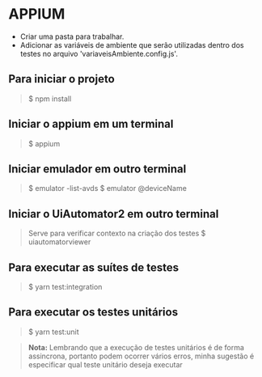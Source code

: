 
# APPIUM

- Criar uma pasta para trabalhar.
- Adicionar as variáveis de ambiente que serão utilizadas dentro dos testes no arquivo 'variaveisAmbiente.config.js'.

## Para iniciar o projeto
> $ npm install

## Iniciar o appium em um terminal
> $ appium

## Iniciar emulador em outro terminal
> $ emulator -list-avds
> $ emulator @deviceName

## Iniciar o UiAutomator2 em outro terminal
> Serve para verificar contexto na criação dos testes
> $ uiautomatorviewer


## Para executar as suítes de testes
 >$ yarn test:integration

## Para executar os testes unitários
> $ yarn test:unit

>**Nota:** Lembrando que a execução de testes unitários é de forma assincrona, portanto podem ocorrer vários erros, minha sugestão é especificar qual teste unitário deseja executar
